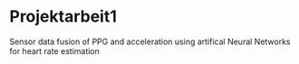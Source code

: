 # Projektarbeit1
Sensor data fusion of PPG and acceleration using artifical Neural Networks for heart rate estimation
